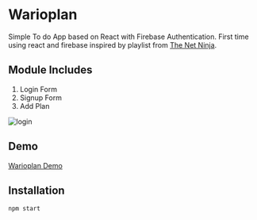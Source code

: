# Warioplan
Simple To do App based on React with Firebase Authentication. First time using react and firebase inspired by playlist from [The Net Ninja](https://www.youtube.com/playlist?list=PL4cUxeGkcC9iWstfXntcj8f-dFZ4UtlN3).

## Module Includes
1. Login Form
2. Signup Form
3. Add Plan

![login](https://github.com/purakoso/warioplan/issues/1#issue-414421524)

## Demo
[Warioplan Demo](https://mbokdjah-warioplan.firebaseapp.com/)

## Installation
```npm start```

